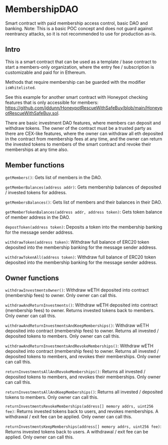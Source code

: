 # MembershipDAO
Smart contract with paid membership access control, basic DAO and banking. Note: This is a basic POC concept and does not guard against reentrancy attacks, so it is not recommended to use for production as-is.

## Intro

This is a smart contract that can be used as a template / base contract to start a members-only organization, where the entry fee / subscription is customizable and paid for in Ethereum. 

Methods that require membership can be guarded with the modifier `isWhitelisted`. 

See this example for another smart contract with Honeypot checking features that is only accessible for members: https://github.com/jddunn/HoneypotRescueWithSafeBuy/blob/main/HoneypotRescueWithSafeBuy.sol.

There are basic investment DAO features, where members can deposit and withdraw tokens. The owner of the contract must be a trusted party as there are CEX-like features, where the owner can withdraw all eth deposited in the contract from membership fees at any time, and the owner can return the invested tokens to members of the smart contract and revoke their memberships at any time also.

## Member functions

`getMembers()`: Gets list of members in the DAO.

`getMemberBalances(address addr)`: Gets membership balances of deposited / invested tokens for address.

`getMembersBalances()`: Gets list of members and their balances in their DAO.

`getMemberTokenBalances(address addr, address token)`: Gets token balance of member address in the DAO.

`depostToken(address token)`: Deposits a token into the membership banking for the message sender address.

`withdrawToken(address token)`: Withdraw full balance of ERC20 token deposited into the membership banking for the message sender address.

`withdrawTokenAll(address token)`: Withdraw full balance of ERC20 token deposited into the membership banking for the message sender address.

## Owner functions

`withdrawInvestmentsOwner()`: Withdraw wETH deposited into contract (membership fees) to owner. Only owner can call this.

`withdrawAndReturnInvestments()`: Withdraw wETH deposited into contract (membership fees) to owner. Returns invested tokens back to members. Only owner can call this.

`withdrawAndReturnInvestmentsAndKeepMemberships()`: Withdraw wETH deposited into contract (membership fees) to owner. Returns all invested / deposited tokens to members. Only owner can call this.

`withdrawAndReturnInvestmentsAndRevokeMemberships()`: Withdraw wETH deposited into contract (membership fees) to owner. Returns all invested / deposited tokens to members, and revokes their memberships. Only owner can call this.

`returnInvestmentsAllAndRevokeMemberships()`: Returns all invested / deposited tokens to members, and revokes their memberships. Only owner can call this.

`returnInvestmentsAllAndKeepMemberships()`: Returns all invested / deposited tokens to members. Only owner can call this.

`returnInvestmentsRevokeMemberships(address[] memory addrs, uint256 fee)`: Returns invested tokens back to users, and revokes memberships. A withdrawal / exit fee can be applied. Only owner can call this.

`returnInvestmentsKeepMemberships(address[] memory addrs, uint256 fee)`: Returns invested tokens back to users. A withdrawal / exit fee can be applied. Only owner can call this.



